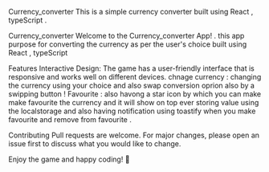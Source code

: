 Currency_converter
This is a simple currency converter built using React , typeScript .

Currency_converter
Welcome to the Currency_converter App! . this app purpose for converting the currency as per the user's choice  built using React , typeScript


Features
Interactive Design: The game has a user-friendly interface that is responsive and works well on different devices.
chnage currency : changing the currency using your choice and also swap conversion oprion also by a swipping button !
Favourite : also havong a star icon by which you can make make favourite the currency and it will show on top ever storing value using the localstorage and also having notification using toastify when you make favourite and remove from favourite .  

Contributing
Pull requests are welcome. For major changes, please open an issue first to discuss what you would like to change.

Enjoy the game and happy coding! 🚀
